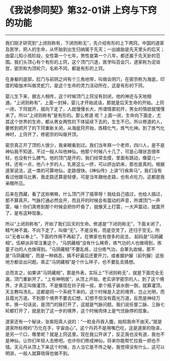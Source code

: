# 《我说参同契》第32-01讲 上窍与下窍的功能

------

我们刚才研究到“上闭则称有，下闭则称无”，先介绍有形的上下两窍。中国的道家及医学，把人的生命，从怀胎到出生归纳属于先天；一出娘胎是先天里头的后天；由婴儿知小孩阶段，女性第一个七年，男性是第一个八年，都还属于先天卦的范围。我们头顶心有个有形的上窍，这个顶门穴道，医学叫百会穴，道家称为泥垣宫，密宗称为顶轮穴，名称不同，都是有形的上窍。

在身躯的底部，肛门与前阴之间有个三角地带，叫做会阴穴，在密宗称为海底，印度的瑜伽术叫做灵蛇穴，是这个生命的灵力活动所在，这是有形的下窍。

婴儿生下来，据古人相传，这个时候顶门上窍没有封闭，他的神还与天地相通。“上闭则称有”，上面一封掉，婴儿才开始说话，那就是后天生命的开始。上窍一闭，下窍就开，就向下走了，人就慢慢长大，所谓情窦初开，男女的情欲就慢慢来了。所以“上闭则称有”是有形的。那么修道 呢？上面一闭，生命向下面走，尤其这个世界的生命，都从男女两性的下体延续下去的，生生不已。所以修道的人，要修到把开了的下窍重新关闭，从海底窍开始，炼精化气，炼气化神。到了炼气化神时，上窍开了，修密宗的叫做开顶。

密宗真正开了顶的人很少，我亲眼看到过。我们当年拜一个老师，四川人，是不是神仙我不知道，不过一般人叫他神仙。他那个时候八十几了，可是心理状态很年轻，也没有什么脾气。他的顶门是开的，我们经常去摸，里面有跳动，像婴儿一样。还有一点，他八十岁的人，乳房这么一挤，可以挤出奶来，那也是真的。根据道家说法，这一类的可算地仙，走路很快。《神仙传》上讲“行疾奔马”，我们没有看过他跟马比赛，我走路还算是轻便，可是当年跟他走路，也有点吃力。这都是我亲眼所见。

后来在西藏，看了这些喇嘛，什么顶门开了插草呀！我给自己插过，也给人插过，那不算真开。气脉打通必然会开，而且开的时候会有震动的声音，所谓顶门一声雷，嘣！你们真修到那个时候会把你吓昏了，就像天上打雷，一大声震动，就震开了，是有这种现象。

所以“上闭则称有”，开始了我们后天的生命。修道是“下闭则称无”，下面关闭了，精气神不漏，不向下走了，叫做“无”。不是没有，而是空灵了，还归于空无。所以“无者以奉上”，下面的作用不再起了。在佛家也有很多的说法， 起码是“马阴藏相”。伍柳派非常注重这个，“马阴藏相”没有什么稀奇，练气功的人也做得到，练童子功的人也做得到。“马阴藏相”不要乱练，过分练气功，会睪丸收缩，那不是“马阴藏相”，而是一种病态，搞不好最后还要开刀，或者摄护腺（前列腺）这些地方都会出问题。真正“马阴藏相”是个什么样子，也不要乱去猜想。

总而言之，如果讲“马阴藏相”，那是外表，实际上“下闭则称无”，就是下面完全无漏，顶门重新开了。“上有神明居”，从顶上开始，老实讲学密宗的人，到了这个境界，才真正叫做灌顶，不是像现在铃子摇一摇，拿个瓶子装水倒一倒，就算灌顶。天主教叫洗礼，这都是同一个系统下来的。这个时候是入定的境界，岂止光明，而且霞光万道。不到那个境界不要去幻想，幻想不但没有霞光万道，反而是神经万年。换一句话说，是顶门的脉打开了，这就是气脉问题。我们说任督二脉、三脉七轮都打开了，就是到了这一步的境界，这个时候肉体上是气住脉停的现象。

道家还有一个秘诀，张紫阳真人说的：“一粒金丹吞入腹，始知我命不由天。”就是道家所标榜的“万化在手，宇宙由心”。这个丹药不是用嘴巴吃，这是道家的隐语，是另一个口，哪里呢？就是上窍这里。现在我公开讲了，反正我也没有道，我也不是神仙，让你们年轻人去修吧。也许你们修成神仙，将来你能帮忙拉我一把也不错。天元丹从顶上下来这个时候，古人当它是不传之秘，我觉得没有什么，这可以明讲，一般人就算晓得也做不到。